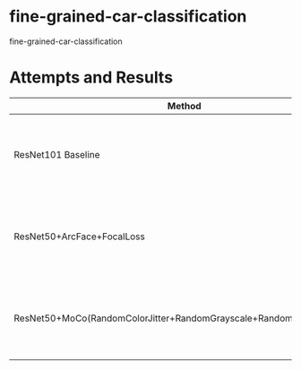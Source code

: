# fine-grained-car-classification
fine-grained-car-classification

# Attempts and Results
| Method                  | Accuracy          | Note                                                                                               |
| -------------------------- | ------------------ | ---------------------------------------------------------------------------------------------------- |
| ResNet101 Baseline         | 0.9272478547444347 | input_size=(448, 448), optim=SGD, lr=0.1, epochs=100, lr_decay_rate=0.1, lr_decay_step=10(by epochs), batch_size=32 |
| ResNet50+ArcFace+FocalLoss | 0.9322223604029349 | input_size=(448, 448), optim=SGD, lr=0.1, epochs=100, lr_decay_rate=0.1, lr_decay_step=10(by epochs), batch_size=64 |
| ResNet50+MoCo(RandomColorJitter+RandomGrayscale+RandomHorizontalFlip) | 0.8977739087178211 | input_size=(448, 448), optim=SGD, lr=0.1, epochs=100, lr_decay_rate=0.1, lr_decay_step=10(by epochs), batch_size=32 |
